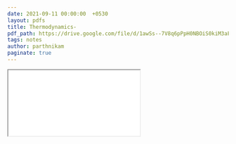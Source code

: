 ```yaml
---
date: 2021-09-11 00:00:00  +0530
layout: pdfs
title: Thermodynamics-
pdf_path: https://drive.google.com/file/d/1awSs--7V8q6pPpH0NBOiS0kiM3aF320a/preview?usp=sharing
tags: notes
author: parthnikam
paginate: true
---
```


<iframe class="embed-pdf" src="{{ page.pdf_path }}#toolbar=0" seamless="seamless" scrolling="no" style="overflow:hidden"></iframe>
